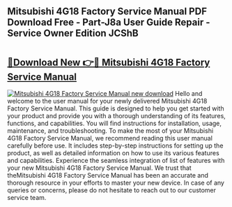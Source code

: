 ## Mitsubishi 4G18 Factory Service Manual PDF Download Free - Part-J8a User Guide Repair - Service Owner Edition JCShB

# <h2><a href="http://bc53113.oget.top/?id=Mitsubishi+4G18+Factory+Service+Manual">🔗Download New 👉🔴 Mitsubishi 4G18 Factory Service Manual</a></h2>

[![Mitsubishi 4G18 Factory Service Manual new download](https://i.imgur.com/5g1atiW.png)](http://bc53113.oget.top/?id=Mitsubishi+4G18+Factory+Service+Manual)
Hello and welcome to the user manual for your newly delivered Mitsubishi 4G18 Factory Service Manual. This guide is designed to help you get started with your product and provide you with a thorough understanding of its features, functions, and capabilities. You will find instructions for installation, usage, maintenance, and troubleshooting. To make the most of your Mitsubishi 4G18 Factory Service Manual, we recommend reading this user manual carefully before use. It includes step-by-step instructions for setting up the product, as well as detailed information on how to use its various features and capabilities. Experience the seamless integration of list of features with your new Mitsubishi 4G18 Factory Service Manual. We trust that theMitsubishi 4G18 Factory Service Manual has been an accurate and thorough resource in your efforts to master your new device. In case of any queries or concerns, please do not hesitate to reach out to our customer service team.
